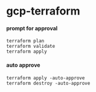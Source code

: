 # gcp-terraform


#### prompt for approval
```
terraform plan
terraform validate
terraform apply
``` 
#### auto approve 
```
terraform apply -auto-approve
terraform destroy -auto-approve
```
